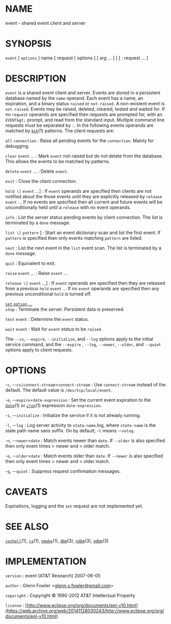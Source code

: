 # NAME

event - shared event client and server

# SYNOPSIS

`event` \[ `options` \] name \[ request \[ options \] \[ arg ... \] \]
\[ : request ... \]

# DESCRIPTION

`event` is a shared event client and server. Events are stored in a
persistent database named by the `name` operand. Each event has a name,
an expiration, and a binary status `raised` or `not-raised`. A
non-existent event is `not-raised`. Events may be raised, deleted,
cleared, tested and waited for. If no `request` operands are specified
then requests are prompted for, with an `EVENT&gt;` prompt, and read
from the standard input. Multiple command line requests must be
separated by `:`. In the following events operands are matched by
[`ksh`](/web/20141128030243/http://www2.research.att.com/~astopen/man/man1/ksh.html)(1)
patterns. The client requests are:

`all` `connection`
:   Raise all pending events for the `connection`. Mainly for debugging.

`clear` `event` ...
:   Mark `event` not-raised but do not delete from the database. This
    allows the events to be matched by patterns.

`delete` `event` ...
:   Delete `event`.

`exit`
: Close the client connection.

`hold \[` `event` ...\]
:   If `event` operands are specified then clients are not notified
    about the those events until they are explicitly released by
    `release` `event` ... If no events are specified then all current
    and future events will be unconditionally held until a `release`
    with no event operands.

`info`
: List the server status pending events by client connection. The list
    is terminated by a `done` message.

`list \[` `pattern` \]
:   Start an event dictionary scan and list the first event. If
    `pattern` is specified then only events matching `pattern`
    are listed.

`next`
: List the next event in the `list` event scan. The list is
    terminated by a `done` message.

`quit`
: Equivalent to exit.

`raise` `event` ...
:   Raise `event` ...

`release \[` `event` ...\]
:   If `event` operands are specified then they are released from a
    previous `hold` `event` ... If no `event` operands are specified
    then any previous unconditional `hold` is turned off.

[`set` `option` ...]()\
`stop`
: Terminate the server. Persistent data is preserved.

`test` `event`
:   Determine the `event` status.

`wait` `event`
:   Wait for `event` status to be `raised`.

The `--cs`, `--expire`, `--initialize`, and `--log` options
apply to the initial service command, and the `--expire` , `--log`,
`--newer`, `--older`, and `--quiet` options apply to client
requests.

# OPTIONS

-`c`, --`cs|connect-stream`=`connect-stream`
:   Use `connect-stream` instead of the default. The default value is
    `/dev/tcp/local/event`.

-`e`, --`expire`=`date-expression`
:   Set the current event expiration to the
    [`date`](/web/20141128030243/http://www2.research.att.com/~astopen/man/man1/date.html)(1)
    or
    [`cron`](/web/20141128030243/http://www2.research.att.com/~astopen/man/man1/cron.html)(1)
    expression `date-expression`.

-`i`, --`initialize`
:   Initialize the service if it is not already running.

-`l`, --`log`
:   Log server activity to `state-name`.log, where `state-name` is the
    state path name sans suffix. On by default; -`l` means
    --`nolog`.

-`n`, --`newer`=`date`
:   Match events newer than `date`. If `--older` is also specified
    then only event times &gt; newer and &lt; older match.

-`o`, --`older`=`date`
:   Match events older than `date`. If `--newer` is also specified
    then only event times &gt; newer and &lt; older match.

-`q`, --`quiet`
:   Suppress request confirmation messages.

# CAVEATS

Expirations, logging and the `set` request are not implemented yet.

# SEE ALSO

[`coshell`](/web/20141128030243/http://www2.research.att.com/~astopen/man/man1/coshell.html)(1),
[`cs`](/web/20141128030243/http://www2.research.att.com/~astopen/man/man1/cs.html)(1),
[`nmake`](/web/20141128030243/http://www2.research.att.com/~astopen/man/man1/nmake.html)(1),
[`dbm`](/web/20141128030243/http://www2.research.att.com/~astopen/man/man3/dbm.html)(3),
[`ndbm`](/web/20141128030243/http://www2.research.att.com/~astopen/man/man3/ndbm.html)(3),
[`gdbm`](/web/20141128030243/http://www2.research.att.com/~astopen/man/man3/gdbm.html)(3)

# IMPLEMENTATION

`version`
:   event (AT&T Research) 2007-06-05

`author`
:   Glenn Fowler
    &lt;[glenn.s.fowler@gmail.com](https://web.archive.org/web/20141128030243/mailto:glenn.s.fowler@gmail.com)&gt;

`copyright`
:   Copyright © 1990-2012 AT&T Intellectual Property

`license`
:   [http://www.eclipse.org/org/documents/epl-v10.html](https://web.archive.org/web/20141128030243/http://www.eclipse.org/org/documents/epl-v10.html)



